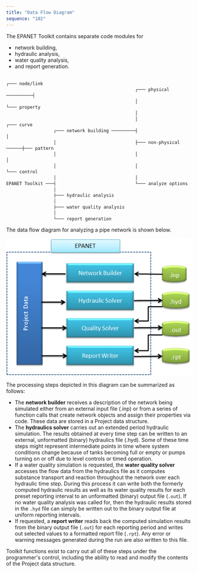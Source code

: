 ```yaml
---
title: "Data Flow Diagram"
sequence: "102"
---
```


The EPANET Toolkit contains separate code modules for 

- network building,
- hydraulic analysis,
- water quality analysis,
- and report generation.

```text
                                                                         ┌─── node/link
                                                 ┌─── physical ──────────┤
                                                 │                       └─── property
                                                 │
                                                 │                       ┌─── curve
                  ┌─── network building ─────────┤                       │
                  │                              ├─── non-physical ──────┼─── pattern
                  │                              │                       │
                  │                              │                       └─── control
                  │                              │
EPANET Toolkit ───┤                              └─── analyze options
                  │
                  ├─── hydraulic analysis
                  │
                  ├─── water quality analysis
                  │
                  └─── report generation
```

The data flow diagram for analyzing a pipe network is shown below.

![](/assets/images/epanet/epanet-toolkit-data-flow-diagram.png)

The processing steps depicted in this diagram can be summarized as follows:

- The **network builder** receives a description of the network being simulated either from an external input file (.inp)
  or from a series of function calls that create network objects and assign their properties via code.
  These data are stored in a Project data structure.
- The **hydraulics solver** carries out an extended period hydraulic simulation.
  The results obtained at every time step can be written to an external, unformatted (binary) hydraulics file (.hyd).
  Some of these time steps might represent intermediate points in time where system conditions change
  because of tanks becoming full or empty or pumps turning on or off due to level controls or timed operation.
- If a water quality simulation is requested,
  the **water quality solver** accesses the flow data from the hydraulics file
  as it computes substance transport and reaction throughout the network over each hydraulic time step.
  During this process it can write both the formerly computed hydraulic results as well as its water quality results
  for each preset reporting interval to an unformatted (binary) output file (`.out`).
  If no water quality analysis was called for, then the hydraulic results stored in the `.hyd` file
  can simply be written out to the binary output file at uniform reporting intervals.
- If requested, a **report writer** reads back the computed simulation results from the binary output file (`.out`)
  for each reporting period and writes out selected values to a formatted report file (`.rpt`).
  Any error or warning messages generated during the run are also written to this file.

Toolkit functions exist to carry out all of these steps under the programmer's control,
including the ability to read and modify the contents of the Project data structure.
